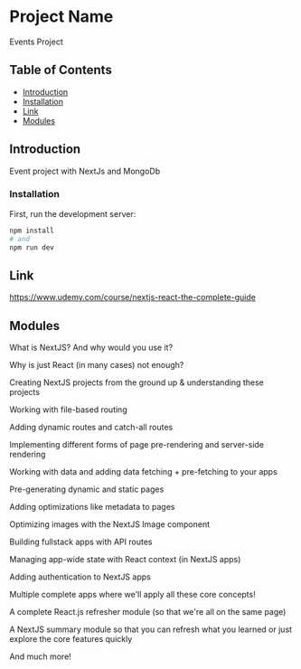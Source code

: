# Project Name

Events Project

## Table of Contents

- [Introduction](#introduction)
- [Installation](#installation)
- [Link](#link)
- [Modules](#modules)

## Introduction

Event project with NextJs and MongoDb

### Installation

First, run the development server:

```bash
npm install
# and
npm run dev
```

## Link

<https://www.udemy.com/course/nextjs-react-the-complete-guide>

## Modules

What is NextJS? And why would you use it?

Why is just React (in many cases) not enough?

Creating NextJS projects from the ground up & understanding these projects

Working with file-based routing

Adding dynamic routes and catch-all routes

Implementing different forms of page pre-rendering and server-side rendering

Working with data and adding data fetching + pre-fetching to your apps

Pre-generating dynamic and static pages

Adding optimizations like metadata to pages

Optimizing images with the NextJS Image component

Building fullstack apps with API routes

Managing app-wide state with React context (in NextJS apps)

Adding authentication to NextJS apps

Multiple complete apps where we'll apply all these core concepts!

A complete React.js refresher module (so that we're all on the same page)

A NextJS summary module so that you can refresh what you learned or just explore the core features quickly

And much more!

